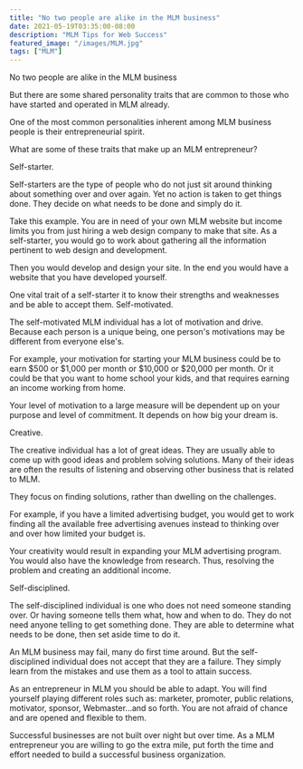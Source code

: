 ```yaml
---
title: "No two people are alike in the MLM business"
date: 2021-05-19T03:35:00-08:00
description: "MLM Tips for Web Success"
featured_image: "/images/MLM.jpg"
tags: ["MLM"]
---
```


No two people are alike in the MLM business


But there are some shared personality traits that are common to those who have started and operated in MLM already.

One of the most common personalities inherent among MLM business people is their entrepreneurial spirit. 

What are some of these traits that make up an MLM entrepreneur?

Self-starter.

Self-starters are the type of people who do not just sit around thinking about something over and over again. Yet no action is taken to get things done. They decide on what needs to be done and simply do it. 

Take this example. You are in need of your own MLM website but income limits you from just hiring a web design company to make that site. As a self-starter, you would go to work about gathering all the information pertinent to web design and development.

Then you would develop and design your site. In the end you would have a website that you have developed yourself.

One vital trait of a self-starter it to know their strengths and weaknesses and be able to accept them. 
Self-motivated.

The self-motivated MLM individual has a lot of motivation and drive. Because each person is a unique being, one person's motivations may be different from everyone else's. 

For example, your motivation for starting your MLM business could be to earn $500 or $1,000 per month or $10,000 or $20,000 per month. Or it could be that you want to home school your kids, and that requires earning an income working from home. 

Your level of motivation to a large measure will be dependent up on your purpose and level of commitment. It depends on how big your dream is.

Creative. 

The creative individual has a lot of great ideas. They are usually able to come up with good ideas and problem solving solutions. Many of their ideas are often the results of listening and observing other business that is related to MLM.

They focus on finding solutions, rather than dwelling on the challenges. 

For example, if you have a limited advertising budget, you would get to work finding all the available free advertising avenues instead to thinking over and over how limited your budget is.
 
Your creativity would result in expanding your MLM advertising program. You would also have the knowledge from research. Thus, resolving the problem and creating an additional income.
 
Self-disciplined. 

The self-disciplined individual is one who does not need someone standing over. Or having someone tells them what, how and when to do. They do not need anyone telling to get something done. They are able to determine what needs to be done, then set aside time to do it. 

An MLM business may fail, many do first time around. But the self-disciplined individual does not accept that they are a failure. They simply learn from the mistakes and use them as a tool to attain success.

As an entrepreneur in MLM you should be able to adapt. You will find yourself playing different roles such as: marketer, promoter, public relations, motivator, sponsor, Webmaster...and so forth. You are not afraid of chance and are opened and flexible to them.

Successful businesses are not built over night but over time. As a MLM entrepreneur you are willing to go the extra mile, put forth the time and effort needed to build a successful business organization. 

